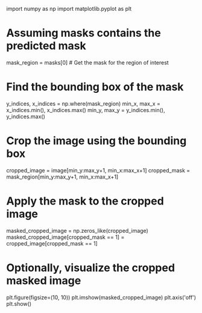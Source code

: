 import numpy as np
import matplotlib.pyplot as plt

# Assuming masks contains the predicted mask
mask_region = masks[0]  # Get the mask for the region of interest

# Find the bounding box of the mask
y_indices, x_indices = np.where(mask_region)
min_x, max_x = x_indices.min(), x_indices.max()
min_y, max_y = y_indices.min(), y_indices.max()

# Crop the image using the bounding box
cropped_image = image[min_y:max_y+1, min_x:max_x+1]
cropped_mask = mask_region[min_y:max_y+1, min_x:max_x+1]

# Apply the mask to the cropped image
masked_cropped_image = np.zeros_like(cropped_image)
masked_cropped_image[cropped_mask == 1] = cropped_image[cropped_mask == 1]

# Optionally, visualize the cropped masked image
plt.figure(figsize=(10, 10))
plt.imshow(masked_cropped_image)
plt.axis('off')
plt.show()

